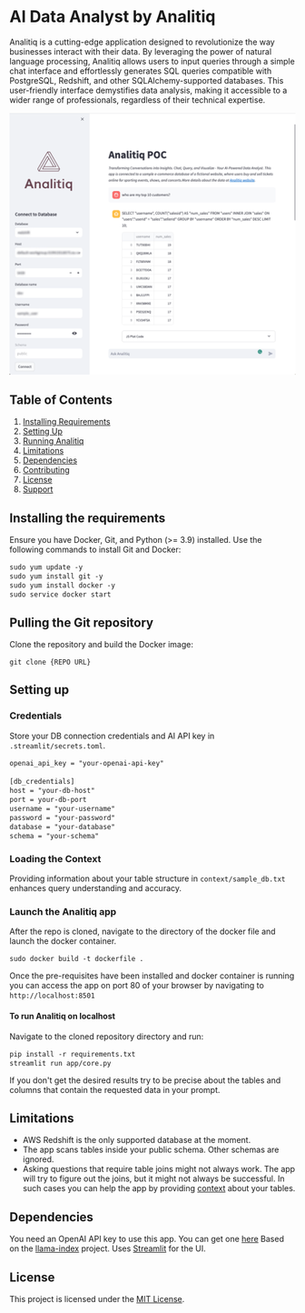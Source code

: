 # AI Data Analyst by Analitiq
Analitiq is a cutting-edge application designed to revolutionize the way businesses interact with their data. By leveraging the power of natural language processing, Analitiq allows users to input queries through a simple chat interface and effortlessly generates SQL queries compatible with PostgreSQL, Redshift, and other SQLAlchemy-supported databases. This user-friendly interface demystifies data analysis, making it accessible to a wider range of professionals, regardless of their technical expertise.

![](docs/img/app_image.png)

## Table of Contents
1. [Installing Requirements](#installing-requirements)
2. [Setting Up](#setting-up)
3. [Running Analitiq](#running-analitiq)
4. [Limitations](#limitations)
5. [Dependencies](#dependencies)
6. [Contributing](#contributing)
7. [License](#license)
8. [Support](#support)

## Installing the requirements
Ensure you have Docker, Git, and Python (>= 3.9) installed. Use the following commands to install Git and Docker:
```
sudo yum update -y
sudo yum install git -y
sudo yum install docker -y
sudo service docker start
```

## Pulling the Git repository
Clone the repository and build the Docker image:
```
git clone {REPO URL}
```

## Setting up
### Credentials
Store your DB connection credentials and AI API key in `.streamlit/secrets.toml`.
```
openai_api_key = "your-openai-api-key"

[db_credentials]
host = "your-db-host"
port = your-db-port
username = "your-username"
password = "your-password"
database = "your-database"
schema = "your-schema"
```

### Loading the Context
Providing information about your table structure in `context/sample_db.txt` enhances query understanding and accuracy.

### Launch the Analitiq app
After the repo is cloned, navigate to the directory of the docker file and launch the docker container.
```
sudo docker build -t dockerfile .
```
Once the pre-requisites have been installed and docker container is running you can access the app on port 80 of your browser by navigating to `http://localhost:8501`

#### To run Analitiq on localhost
Navigate to the cloned repository directory and run:
```
pip install -r requirements.txt
streamlit run app/core.py
```

If you don't get the desired results try to be precise about the tables and columns that contain the requested data in your prompt.

## Limitations
- AWS Redshift is the only supported database at the moment.
- The app scans tables inside your public schema. Other schemas are ignored.
- Asking questions that require table joins might not always work. The app will try to figure out the joins, but it might not always be successful. In such cases you can help the app by providing [context](#contet) about your tables.

## Dependencies
You need an OpenAI API key to use this app. You can get one [here](https://platform.openai.com/)
Based on the [llama-index](https://github.com/jerryjliu/llama_index) project.
Uses [Streamlit](https://streamlit.io/) for the UI.

## License
This project is licensed under the [MIT License](https://opensource.org/licenses/MIT).